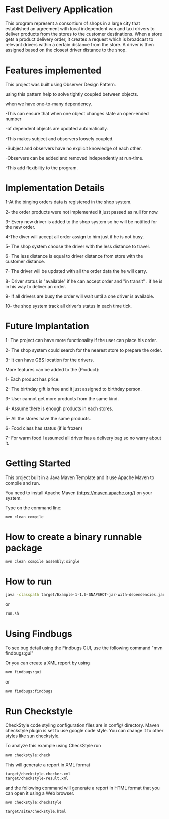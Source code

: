 
# Fast Delivery Application
This program represent a consortium of shops in a large city that established an agreement with local 
independent van and taxi drivers to deliver products from the stores to the customer destinations.
When a store gets a product delivery order, it creates a request which is broadcast to relevant drivers
within a certain distance from the store. A driver is then assigned based on the closest driver distance
to the shop.


# Features implemented
<p>This project was built using Observer Design Pattern.</p>
<p>using this pattern help to solve tightly coupled between objects.</p>
<p><p>when we have one-to-many dependency.</p>
  <p> -This can ensure that when one object changes state an open-ended number</p>
  <p> -of dependent objects are updated automatically.</p>
  <p> -This makes subject and observers loosely coupled.</p>
  <p> -Subject and observers have no explicit knowledge of each other.</p>
  <p> -Observers can be added and removed independently at run-time.</p>
   <p>-This add flexibility to the program.</p>

# Implementation Details
<p>1-At the binging orders data is registered in the shop system.</p>
<p>2- the order products were not implemented it just passed as null for now.</p>
<p>3- Every new driver is added to the shop system so he will be notified for the
new order.</p>
<p>4-The diver will accept all order assign to him just if he is not busy.</p>
<p>5- The shop system choose the driver with the less distance to travel.</p>
<p>6- The less distance is equal to driver distance from store with the customer distance.</p>
<p>7- The driver will be updated with all the order data the he will carry.</p>
<p>8- Driver status is "available" if he can accept order and "in transit" .
   if he is in his way to deliver an order.</p>
<p>9- If all drivers are busy the order will wait until a one driver is available.</p>
<p>10- the shop system track all driver’s status in each time tick.</p>

# Future Implantation
<p>1- The project can have more functionality if the user can place his order.</p>
<p>2- The shop system could search for the nearest store to prepare the order.</p>
<p>3- It can have GBS location for the drivers.</p>
<p>More features can be added to the (Product): </p>
<p>1-	Each product has price.</p>
<p>2-	The birthday gift is free and it just assigned to birthday person.</p>
<p>3-	User cannot get more products from the same kind.</p>
<p>4-	Assume there is enough products in each stores.</p>
<p>5-	All the stores have the same products.</p>
<p>6-	Food class has status (if is frozen) </p>
<p>7-	For warm food I assumed all driver has a delivery bag so no warry about it.</p>


# Getting Started

This project built in a Java Maven Template and it
use Apache Maven to compile and run. 

You need to install Apache Maven (https://maven.apache.org/)  on your system. 

Type on the command line: 

```bash
mvn clean compile
```

# How to create a binary runnable package 


```bash
mvn clean compile assembly:single
```


# How to run


```bash
java -classpath target/Example-1-1.0-SNAPSHOT-jar-with-dependencies.jar edu.bu.met.cs665.Main
```

or


```bash
run.sh 
```

# Using Findbugs 

To see bug detail using the Findbugs GUI, use the following command "mvn findbugs:gui"

Or you can create a XML report by using  


```bash
mvn findbugs:gui 
```

or 


```bash
mvn findbugs:findbugs
```

# Run Checkstyle 

CheckStyle code styling configuration files are in config/ directory. Maven checkstyle plugin is set to use google code style. 
You can change it to other styles like sun checkstyle. 

To analyze this example using CheckStyle run 

```bash
mvn checkstyle:check
```

This will generate a report in XML format


```bash
target/checkstyle-checker.xml
target/checkstyle-result.xml
```

and the following command will generate a report in HTML format that you can open it using a Web browser. 

```bash
mvn checkstyle:checkstyle
```

```bash
target/site/checkstyle.html
```
